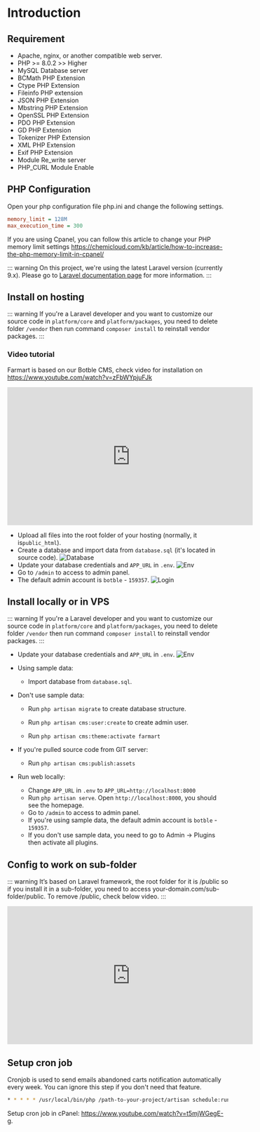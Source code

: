# Introduction

## Requirement

- Apache, nginx, or another compatible web server.
- PHP >= 8.0.2 >> Higher
- MySQL Database server
- BCMath PHP Extension
- Ctype PHP Extension
- Fileinfo PHP extension
- JSON PHP Extension
- Mbstring PHP Extension
- OpenSSL PHP Extension
- PDO PHP Extension
- GD PHP Extension
- Tokenizer PHP Extension
- XML PHP Extension
- Exif PHP Extension
- Module Re_write server
- PHP_CURL Module Enable

## PHP Configuration

Open your php configuration file php.ini and change the following settings.

```ini
memory_limit = 128M
max_execution_time = 300
```

If you are using Cpanel, you can follow this article to change your PHP memory limit
settings https://chemicloud.com/kb/article/how-to-increase-the-php-memory-limit-in-cpanel/

::: warning
On this project, we're using the latest Laravel version (currently 9.x). Please go
to [Laravel documentation page](https://laravel.com/docs/9.x) for more information.
:::

## Install on hosting

::: warning
If you're a Laravel developer and you want to customize our source code in `platform/core` and `platform/packages`, you
need to delete folder `/vendor` then run command `composer install` to reinstall vendor packages.
:::

### Video tutorial

Farmart is based on our Botble CMS, check video for installation on https://www.youtube.com/watch?v=zFbWYpjuFJk

<iframe width="560" height="315" src="https://www.youtube.com/embed/zFbWYpjuFJk" title="YouTube video player" frameborder="0" allow="accelerometer; autoplay; clipboard-write; encrypted-media; gyroscope; picture-in-picture; web-share" allowfullscreen></iframe>

- Upload all files into the root folder of your hosting (normally, it is`public_html`).
- Create a database and import data from `database.sql` (it's located in source code).
  ![Database](https://live.staticflickr.com/65535/51715319985_2256877c79_b.jpg)
- Update your database credentials and `APP_URL` in `.env`.
  ![Env](https://live.staticflickr.com/65535/50848231176_5a3ba243e7_b.jpg)
- Go to `/admin` to access to admin panel.
- The default admin account is `botble` - `159357`.
  ![Login](https://live.staticflickr.com/65535/51715117999_420ed1fcbd_b.jpg)

## Install locally or in VPS

::: warning
If you're a Laravel developer and you want to customize our source code in `platform/core` and `platform/packages`, you
need to delete folder `/vendor` then run command `composer install` to reinstall vendor packages.
:::

- Update your database credentials and `APP_URL` in `.env`.
  ![Env](https://live.staticflickr.com/65535/50848231176_5a3ba243e7_b.jpg)

- Using sample data:
    - Import database from `database.sql`.

- Don't use sample data:
    - Run `php artisan migrate` to create database structure.

    - Run `php artisan cms:user:create` to create admin user.

    - Run `php artisan cms:theme:activate farmart`

- If you're pulled source code from GIT server:
    - Run `php artisan cms:publish:assets`

- Run web locally:
    - Change `APP_URL` in `.env` to `APP_URL=http://localhost:8000`
    - Run `php artisan serve`. Open `http://localhost:8000`, you should see the homepage.
    - Go to `/admin` to access to admin panel.
    - If you're using sample data, the default admin account is `botble` - `159357`.
    - If you don't use sample data, you need to go to Admin -> Plugins then activate all plugins.

## Config to work on sub-folder

::: warning
It’s based on Laravel framework, the root folder for it is /public so if you install it in a sub-folder, you need to
access your-domain.com/sub-folder/public. To remove /public, check below video.
:::

<iframe width="560" height="315" src="https://www.youtube.com/embed/XdAYETd04iA" title="YouTube video player" frameborder="0" allow="accelerometer; autoplay; clipboard-write; encrypted-media; gyroscope; picture-in-picture; web-share" allowfullscreen></iframe>

## Setup cron job

Cronjob is used to send emails abandoned carts notification automatically every week. You can ignore this step if you
don't need that feature.

```bash
* * * * * /usr/local/bin/php /path-to-your-project/artisan schedule:run >> /dev/null 2>&1
```

Setup cron job in cPanel: https://www.youtube.com/watch?v=t5mjWGegE-g.
